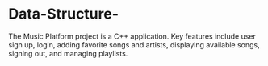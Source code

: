 # Data-Structure-
The Music Platform project is a C++ application. Key features include user sign up, login, adding favorite songs and artists, displaying available songs,  signing out, and managing playlists. 
